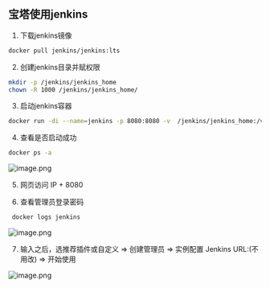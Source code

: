 ## 宝塔使用jenkins
1. 下载jenkins镜像
```sh
docker pull jenkins/jenkins:lts
```
2. 创建jenkins目录并赋权限
```sh
mkdir -p /jenkins/jenkins_home
chown -R 1000 /jenkins/jenkins_home/
```
3. 启动jenkins容器
```sh
docker run -di --name=jenkins -p 8080:8080 -v  /jenkins/jenkins_home:/var/jenkins_home jenkins/jenkins:lts
```
4. 查看是否启动成功
```sh
docker ps -a
```
![image.png](https://p1-juejin.byteimg.com/tos-cn-i-k3u1fbpfcp/30d95e2296f043e7975f3bf2bcb8ce77~tplv-k3u1fbpfcp-jj-mark:0:0:0:0:q75.image#?w=1294&h=207&s=23808&e=png&b=fefefe)

5. 网页访问 IP + 8080

6. 查看管理员登录密码
```sh
 docker logs jenkins
```
![image.png](https://p6-juejin.byteimg.com/tos-cn-i-k3u1fbpfcp/c40b56ccc89b44f08b99632eabcc9bd3~tplv-k3u1fbpfcp-jj-mark:0:0:0:0:q75.image#?w=803&h=255&s=12759&e=png&b=fefefe)

7. 输入之后，选推荐插件或自定义 => 创建管理员 => 实例配置 Jenkins URL:(不用改) => 开始使用

![image.png](https://p6-juejin.byteimg.com/tos-cn-i-k3u1fbpfcp/46c40a8f7d1a4b0a805f75045f6fddd9~tplv-k3u1fbpfcp-jj-mark:0:0:0:0:q75.image#?w=985&h=884&s=39439&e=png&b=ffffff)